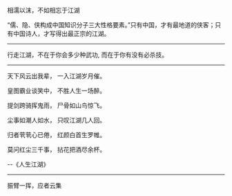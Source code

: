 相濡以沫，不如相忘于江湖

“儒、隐、侠构成中国知识分子三大性格要素。”只有中国，才有最地道的侠客；只有中国诗人，才写得出最正宗的江湖。

---

行走江湖，不在于你会多少种武功, 而在于你有没有必杀技。

---

天下风云出我辈， 一入江湖岁月催。 

皇图霸业谈笑中， 不胜人生一场醉。 

提剑跨骑挥鬼雨， 尸骨如山鸟惊飞。 

尘事如潮人如水， 只叹江湖几人回。

归者茕茕心已倦， 红颜白首生罗帷。 

莫问红尘三千事， 拈花把酒尽余杯。

--《人生江湖》

---

振臂一挥，应者云集
